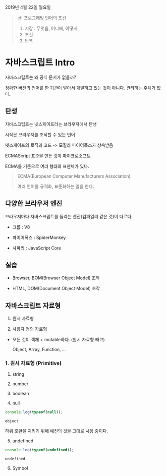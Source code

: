 2019년 4월 22일 월요일

> cf. 프로그래밍 언어의 조건
>
> 1. 저장  : 무엇을, 어디에, 어떻게
> 2. 조건
> 3. 반복

# 자바스크립트 Intro

자바스크립트는 왜 공식 문서가 없을까?

정확한 버전의 언어를 한 기관이 맡아서 개발하고 있는 것이 아니다. 관리하는 주체가 없다.


## 탄생

자바스크립트는 넷스케이프라는 브라우저에서 탄생

시작은 브라우저를 조작할 수 있는 언어

넷스케이프의 로직과 코드 -> 모질라 파이어폭스가 상속받음

ECMAScript 표준을 만든 것이 마이크로소프트

ECMA를 기준으로 여러 형태의 표현체가 있다.

> ECMA(European Computer Manufacturers Association)
>
> 여러 언어를 규격화, 표준화하는 일을 한다.


## 다양한 브라우저 엔진

브라우저마다 자바스크립트를 돌리는 엔진(컴파일러 같은 것)이 다르다.

- 크롬 : V8

- 파이어폭스 : SpiderMonkey

- 사파리 : JavaScript Core


## 실습

* Browser, BOM(Browser Object Model) 조작

* HTML, DOM(Document Object Model) 조작


## 자바스크립트 자료형

1. 원시 자료형

2. 사용자 정의 자료형

  - 모든 것이 객체 + mutable하다. (원시 자료형 빼고)
    
    Object, Array, Function, ...

### 1. 원시 자료형 (Primitive)

1. string

2. number

3. boolean

4. null

```javascript
console.log(typeof(null));
```

```
object
```

하위 호환을 지키기 위해 예전의 것을 그대로 사용 중이다.

5. undefined

```javascript
console.log(typeof(undefined));
```

```
undefined
```

6. Symbol
